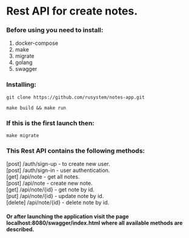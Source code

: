 # Rest API for create notes.
### Before using you need to install:
1. docker-compose
2. make
3. migrate
4. golang
5. swagger
### Installing:
```
git clone https://github.com/rusystem/notes-app.git
```
```
make build && make run
```

### If this is the first launch then:
```
make migrate
```

### This Rest API contains the following methods:
[post] /auth/sign-up - to create new user.<br />
[post] /auth/sign-in - user authentication.<br />
[get] /api/note - get all notes.<br />
[post] /api/note - create new note.<br />
[get] /api/note/{id} - get note by id.<br />
[put] /api/note/{id} - update note by id.<br />
[delete] /api/note/{id} - delete note by id.<br />

#### Or after launching the application visit the page localhost:8080/swagger/index.html where all available methods are described.

